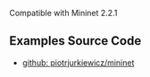 
Compatible with Mininet 2.2.1

## Examples Source Code
- [github: piotrjurkiewicz/mininet](https://github.com/piotrjurkiewicz/mininet)




